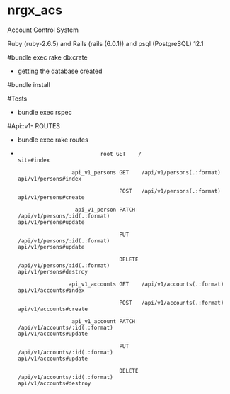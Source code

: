 # nrgx_acs
Account Control System

Ruby (ruby-2.6.5) and Rails (rails (6.0.1)) and psql (PostgreSQL) 12.1

#bundle exec rake db:crate
- getting the database created

#bundle install

#Tests
- bundle exec rspec 

#Api::v1- ROUTES
- bundle exec rake routes
- 
                                root GET    /                                                                                        site#index
                                
                       api_v1_persons GET    /api/v1/persons(.:format)                                                                api/v1/persons#index
                       
                                      POST   /api/v1/persons(.:format)                                                                api/v1/persons#create
                                      
                        api_v1_person PATCH  /api/v1/persons/:id(.:format)                                                            api/v1/persons#update
                        
                                      PUT    /api/v1/persons/:id(.:format)                                                            api/v1/persons#update
                                      
                                      DELETE /api/v1/persons/:id(.:format)                                                            api/v1/persons#destroy
                                      
                      api_v1_accounts GET    /api/v1/accounts(.:format)                                                               api/v1/accounts#index
                      
                                      POST   /api/v1/accounts(.:format)                                                               api/v1/accounts#create
                                      
                       api_v1_account PATCH  /api/v1/accounts/:id(.:format)                                                           api/v1/accounts#update
                       
                                      PUT    /api/v1/accounts/:id(.:format)                                                           api/v1/accounts#update
                                      
                                      DELETE /api/v1/accounts/:id(.:format)                                                           api/v1/accounts#destroy

